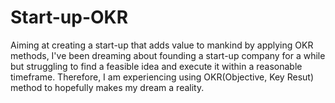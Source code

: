 # Start-up-OKR
Aiming at creating a start-up that adds value to mankind by applying OKR methods, 
I've been dreaming about founding a start-up company for a while but struggling to find a feasible idea and execute it within a reasonable timeframe. 
Therefore, I am experiencing using OKR(Objective, Key Resut) method to hopefully makes my dream a reality.
